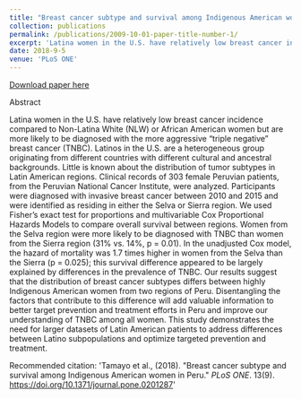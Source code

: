 ```yaml
---
title: "Breast cancer subtype and survival among Indigenous American women in Peru"
collection: publications
permalink: /publications/2009-10-01-paper-title-number-1/
excerpt: 'Latina women in the U.S. have relatively low breast cancer incidence compared to Non-Latina White (NLW) or African American women but are more likely to be diagnosed with the more aggressive “triple negative” breast cancer (TNBC). Latinos in the U.S. are a heterogeneous group originating from different countries with different cultural and ancestral backgrounds. Little is known about the distribution of tumor subtypes in Latin American regions. '
date: 2018-9-5
venue: 'PLoS ONE'
---
```

[Download paper here](http://lizeth-tamayo.github.io/files/tamayo-bcperu_plsone.pdf)

Abstract

Latina women in the U.S. have relatively low breast cancer incidence compared to Non-Latina White (NLW) or African American women but are more likely to be diagnosed with the more aggressive “triple negative” breast cancer (TNBC). Latinos in the U.S. are a heterogeneous group originating from different countries with different cultural and ancestral backgrounds. Little is known about the distribution of tumor subtypes in Latin American regions. Clinical records of 303 female Peruvian patients, from the Peruvian National Cancer Institute, were analyzed. Participants were diagnosed with invasive breast cancer between 2010 and 2015 and were identified as residing in either the Selva or Sierra region. We used Fisher’s exact test for proportions and multivariable Cox Proportional Hazards Models to compare overall survival between regions. Women from the Selva region were more likely to be diagnosed with TNBC than women from the Sierra region (31% vs. 14%, p = 0.01). In the unadjusted Cox model, the hazard of mortality was 1.7 times higher in women from the Selva than the Sierra (p = 0.025); this survival difference appeared to be largely explained by differences in the prevalence of TNBC. Our results suggest that the distribution of breast cancer subtypes differs between highly Indigenous American women from two regions of Peru. Disentangling the factors that contribute to this difference will add valuable information to better target prevention and treatment efforts in Peru and improve our understanding of TNBC among all women. This study demonstrates the need for larger datasets of Latin American patients to address differences between Latino subpopulations and optimize targeted prevention and treatment.

Recommended citation: 'Tamayo et al., (2018). "Breast cancer subtype and survival among Indigenous American women in Peru." <i>PLoS ONE</i>. 13(9). https://doi.org/10.1371/journal.pone.0201287'
